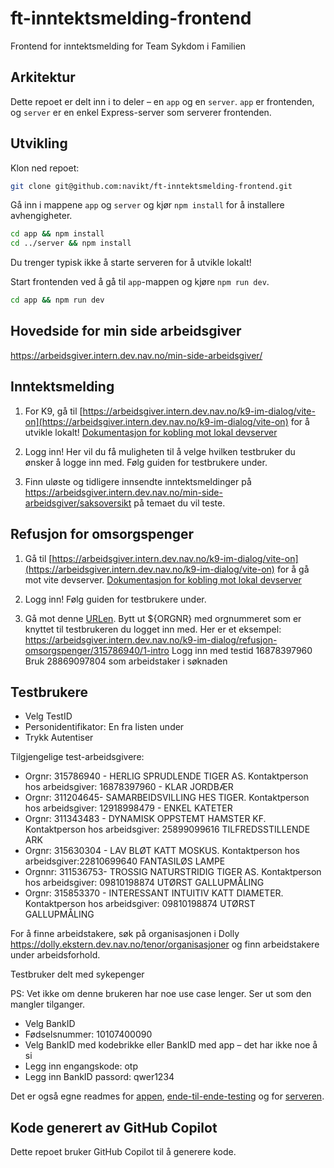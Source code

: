 # ft-inntektsmelding-frontend

Frontend for inntektsmelding for Team Sykdom i Familien

## Arkitektur

Dette repoet er delt inn i to deler – en `app` og en `server`. `app` er frontenden, og `server` er en enkel Express-server som serverer frontenden.

## Utvikling

Klon ned repoet:

```bash
git clone git@github.com:navikt/ft-inntektsmelding-frontend.git
```

Gå inn i mappene `app` og `server` og kjør `npm install` for å installere avhengigheter.

```bash
cd app && npm install
cd ../server && npm install
```

Du trenger typisk ikke å starte serveren for å utvikle lokalt!

Start frontenden ved å gå til `app`-mappen og kjøre `npm run dev`.

```bash
cd app && npm run dev
```

## Hovedside for min side arbeidsgiver
   https://arbeidsgiver.intern.dev.nav.no/min-side-arbeidsgiver/

## Inntektsmelding

1) For K9, gå til [https://arbeidsgiver.intern.dev.nav.no/k9-im-dialog/vite-on](https://arbeidsgiver.intern.dev.nav.no/k9-im-dialog/vite-on) for å utvikle lokalt!
   [Dokumentasjon for kobling mot lokal devserver](https://github.com/navikt/vite-mode)

2) Logg inn! Her vil du få muligheten til å velge hvilken testbruker du ønsker å logge inn med. Følg guiden for testbrukere under.

3) Finn uløste og tidligere innsendte inntektsmeldinger på https://arbeidsgiver.intern.dev.nav.no/min-side-arbeidsgiver/saksoversikt på temaet du vil teste.

## Refusjon for omsorgspenger

1) Gå til [https://arbeidsgiver.intern.dev.nav.no/k9-im-dialog/vite-on](https://arbeidsgiver.intern.dev.nav.no/k9-im-dialog/vite-on) for å gå mot vite devserver.
   [Dokumentasjon for kobling mot lokal devserver](https://github.com/navikt/vite-mode)
 
2) Logg inn! Følg guiden for testbrukere under.

3) Gå mot denne [URLen](https://arbeidsgiver.intern.dev.nav.no/k9-im-dialog/refusjon-omsorgspenger/${ORGNR}/1-intro).
   Bytt ut ${ORGNR} med orgnummeret som er knyttet til testbrukeren du logget inn med.
   Her er et eksempel: https://arbeidsgiver.intern.dev.nav.no/k9-im-dialog/refusjon-omsorgspenger/315786940/1-intro
   Logg inn med testid 16878397960
   Bruk 28869097804 som arbeidstaker i søknaden


## Testbrukere

- Velg TestID
- Personidentifikator: En fra listen under
- Trykk Autentiser
    
Tilgjengelige test-arbeidsgivere:
* Orgnr: 315786940 - HERLIG SPRUDLENDE TIGER AS. Kontaktperson hos arbeidsgiver: 16878397960 - KLAR JORDBÆR
* Orgnr: 311204645- SAMARBEIDSVILLING HES TIGER. Kontaktperson hos arbeidsgiver: 12918998479 - ENKEL KATETER
* Orgnr: 311343483 - DYNAMISK OPPSTEMT HAMSTER KF. Kontaktperson hos arbeidsgiver: 25899099616 TILFREDSSTILLENDE ARK
* Orgnr: 315630304 - LAV BLØT KATT MOSKUS. Kontaktperson hos arbeidsgiver:22810699640 FANTASILØS LAMPE
* Orgnnr: 311536753- TROSSIG NATURSTRIDIG TIGER AS. Kontaktperson hos arbeidsgiver: 09810198874 UTØRST GALLUPMÅLING
* Orgnr: 315853370 - INTERESSANT INTUITIV KATT DIAMETER. Kontaktperson hos arbeidsgiver: 09810198874 UTØRST GALLUPMÅLING

For å finne arbeidstakere, søk på organisasjonen i Dolly https://dolly.ekstern.dev.nav.no/tenor/organisasjoner og finn arbeidstakere under arbeidsforhold.


Testbruker delt med sykepenger

PS: Vet ikke om denne brukeren har noe use case lenger. Ser ut som den mangler tilganger.

- Velg BankID
- Fødselsnummer: 10107400090
- Velg BankID med kodebrikke eller BankID med app – det har ikke noe å si
- Legg inn engangskode: otp
- Legg inn BankID passord: qwer1234

Det er også egne readmes for [appen](./app/README.md), [ende-til-ende-testing](./app/tests/README.md) og for [serveren](./server/README.md).

## Kode generert av GitHub Copilot
Dette repoet bruker GitHub Copilot til å generere kode.